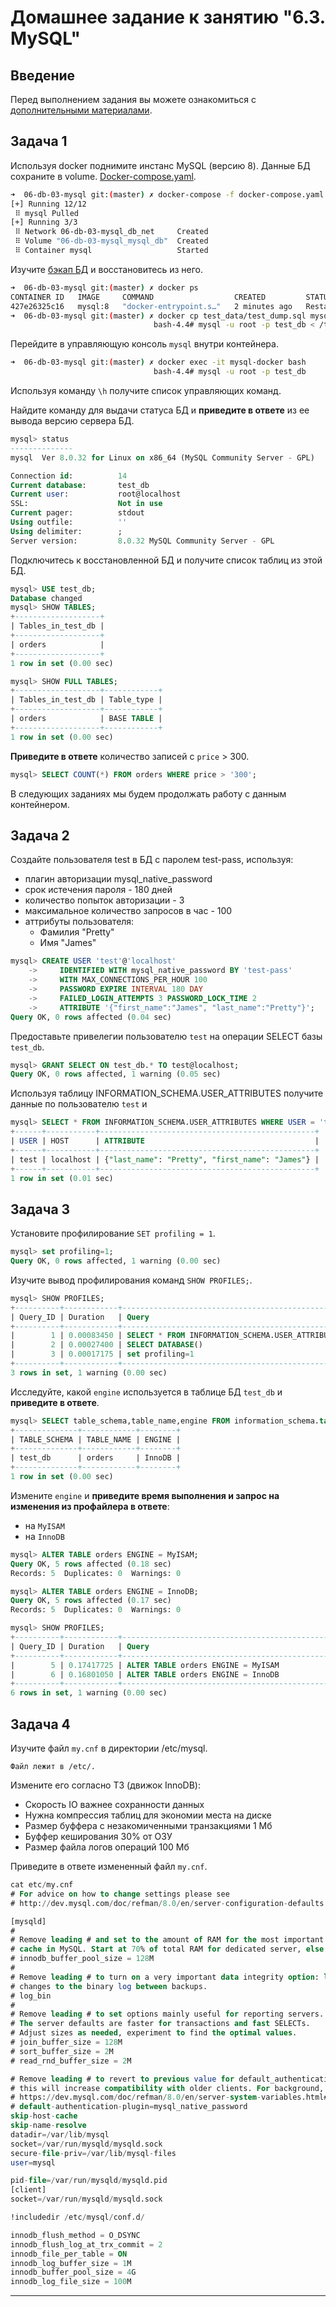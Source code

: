 # Домашнее задание к занятию "6.3. MySQL"

## Введение

Перед выполнением задания вы можете ознакомиться с 
[дополнительными материалами](https://github.com/netology-code/virt-homeworks/tree/master/additional/README.md).

## Задача 1

Используя docker поднимите инстанс MySQL (версию 8). Данные БД сохраните в volume.
[Docker-compose.yaml](https://github.com/dlomov/virt-homeworks/blob/master/06-db-03-mysql/docker-compose.yaml).
```bash
➜  06-db-03-mysql git:(master) ✗ docker-compose -f docker-compose.yaml up -d
[+] Running 12/12
 ⠿ mysql Pulled                                                                                             complete                                                                                              103.7s 
[+] Running 3/3
 ⠿ Network 06-db-03-mysql_db_net     Created                                                                                   0.1s 
 ⠿ Volume "06-db-03-mysql_mysql_db"  Created                                                                                   0.0s
 ⠿ Container mysql                   Started 
```


Изучите [бэкап БД](https://github.com/netology-code/virt-homeworks/tree/master/06-db-03-mysql/test_data) и 
восстановитесь из него.
```bash
➜  06-db-03-mysql git:(master) ✗ docker ps
CONTAINER ID   IMAGE     COMMAND                  CREATED         STATUS                          PORTS     NAMES
427e26325c16   mysql:8   "docker-entrypoint.s…"   2 minutes ago   Restarting (1) 18 seconds ago             mysql
➜  06-db-03-mysql git:(master) ✗ docker cp test_data/test_dump.sql mysql:/tmp 
                                bash-4.4# mysql -u root -p test_db < /tmp/test_dump.sql
```
Перейдите в управляющую консоль `mysql` внутри контейнера.
```bash
➜  06-db-03-mysql git:(master) ✗ docker exec -it mysql-docker bash
                                bash-4.4# mysql -u root -p test_db
```

Используя команду `\h` получите список управляющих команд.

Найдите команду для выдачи статуса БД и **приведите в ответе** из ее вывода версию сервера БД.
```sql
mysql> status
--------------
mysql  Ver 8.0.32 for Linux on x86_64 (MySQL Community Server - GPL)

Connection id:          14
Current database:       test_db
Current user:           root@localhost
SSL:                    Not in use
Current pager:          stdout
Using outfile:          ''
Using delimiter:        ;
Server version:         8.0.32 MySQL Community Server - GPL
```

Подключитесь к восстановленной БД и получите список таблиц из этой БД.
```sql
mysql> USE test_db;
Database changed
mysql> SHOW TABLES;
+-------------------+
| Tables_in_test_db |
+-------------------+
| orders            |
+-------------------+
1 row in set (0.00 sec)

mysql> SHOW FULL TABLES;
+-------------------+------------+
| Tables_in_test_db | Table_type |
+-------------------+------------+
| orders            | BASE TABLE |
+-------------------+------------+
1 row in set (0.00 sec)
```

**Приведите в ответе** количество записей с `price` > 300.
```sql
mysql> SELECT COUNT(*) FROM orders WHERE price > '300';
```

В следующих заданиях мы будем продолжать работу с данным контейнером.

## Задача 2

Создайте пользователя test в БД c паролем test-pass, используя:
- плагин авторизации mysql_native_password
- срок истечения пароля - 180 дней 
- количество попыток авторизации - 3 
- максимальное количество запросов в час - 100
- аттрибуты пользователя:
    - Фамилия "Pretty"
    - Имя "James"
```sql
mysql> CREATE USER 'test'@'localhost' 
    ->     IDENTIFIED WITH mysql_native_password BY 'test-pass'
    ->     WITH MAX_CONNECTIONS_PER_HOUR 100
    ->     PASSWORD EXPIRE INTERVAL 180 DAY
    ->     FAILED_LOGIN_ATTEMPTS 3 PASSWORD_LOCK_TIME 2
    ->     ATTRIBUTE '{"first_name":"James", "last_name":"Pretty"}';
Query OK, 0 rows affected (0.04 sec)
```
Предоставьте привелегии пользователю `test` на операции SELECT базы `test_db`.
```sql
mysql> GRANT SELECT ON test_db.* TO test@localhost;
Query OK, 0 rows affected, 1 warning (0.05 sec)
```
Используя таблицу INFORMATION_SCHEMA.USER_ATTRIBUTES получите данные по пользователю `test` и 
```sql
mysql> SELECT * FROM INFORMATION_SCHEMA.USER_ATTRIBUTES WHERE USER = 'test';
+------+-----------+------------------------------------------------+
| USER | HOST      | ATTRIBUTE                                      |
+------+-----------+------------------------------------------------+
| test | localhost | {"last_name": "Pretty", "first_name": "James"} |
+------+-----------+------------------------------------------------+
1 row in set (0.01 sec)
```

## Задача 3

Установите профилирование `SET profiling = 1`.
```sql
mysql> set profiling=1;
Query OK, 0 rows affected, 1 warning (0.00 sec)
```
Изучите вывод профилирования команд `SHOW PROFILES;`.
```sql
mysql> SHOW PROFILES;
+----------+------------+----------------------------------------------------------------------+
| Query_ID | Duration   | Query                                                                |
+----------+------------+----------------------------------------------------------------------+
|        1 | 0.00083450 | SELECT * FROM INFORMATION_SCHEMA.USER_ATTRIBUTES WHERE USER = 'test' |
|        2 | 0.00027400 | SELECT DATABASE()                                                    |
|        3 | 0.00017175 | set profiling=1                                                      |
+----------+------------+----------------------------------------------------------------------+
3 rows in set, 1 warning (0.00 sec)
```

Исследуйте, какой `engine` используется в таблице БД `test_db` и **приведите в ответе**.
```sql
mysql> SELECT table_schema,table_name,engine FROM information_schema.tables WHERE table_schema = DATABASE();
+--------------+------------+--------+
| TABLE_SCHEMA | TABLE_NAME | ENGINE |
+--------------+------------+--------+
| test_db      | orders     | InnoDB |
+--------------+------------+--------+
1 row in set (0.00 sec)
```
Измените `engine` и **приведите время выполнения и запрос на изменения из профайлера в ответе**:
- на `MyISAM`
- на `InnoDB`
```sql
mysql> ALTER TABLE orders ENGINE = MyISAM;
Query OK, 5 rows affected (0.18 sec)
Records: 5  Duplicates: 0  Warnings: 0

mysql> ALTER TABLE orders ENGINE = InnoDB;
Query OK, 5 rows affected (0.17 sec)
Records: 5  Duplicates: 0  Warnings: 0
```
```sql
mysql> SHOW PROFILES;
+----------+------------+------------------------------------------------------------------------------------------------------+
| Query_ID | Duration   | Query                                                                                                |
+----------+------------+------------------------------------------------------------------------------------------------------+
|        5 | 0.17417725 | ALTER TABLE orders ENGINE = MyISAM                                                                   |
|        6 | 0.16801050 | ALTER TABLE orders ENGINE = InnoDB                                                                   |
+----------+------------+------------------------------------------------------------------------------------------------------+
6 rows in set, 1 warning (0.00 sec)
```
## Задача 4 

Изучите файл `my.cnf` в директории /etc/mysql.
```text
Файл лежит в /etc/.
```

Измените его согласно ТЗ (движок InnoDB):
- Скорость IO важнее сохранности данных
- Нужна компрессия таблиц для экономии места на диске
- Размер буффера с незакомиченными транзакциями 1 Мб
- Буффер кеширования 30% от ОЗУ
- Размер файла логов операций 100 Мб

Приведите в ответе измененный файл `my.cnf`.

```sql
cat etc/my.cnf  
# For advice on how to change settings please see
# http://dev.mysql.com/doc/refman/8.0/en/server-configuration-defaults.html

[mysqld]
#
# Remove leading # and set to the amount of RAM for the most important data
# cache in MySQL. Start at 70% of total RAM for dedicated server, else 10%.
# innodb_buffer_pool_size = 128M
#
# Remove leading # to turn on a very important data integrity option: logging
# changes to the binary log between backups.
# log_bin
#
# Remove leading # to set options mainly useful for reporting servers.
# The server defaults are faster for transactions and fast SELECTs.
# Adjust sizes as needed, experiment to find the optimal values.
# join_buffer_size = 128M
# sort_buffer_size = 2M
# read_rnd_buffer_size = 2M

# Remove leading # to revert to previous value for default_authentication_plugin,
# this will increase compatibility with older clients. For background, see:
# https://dev.mysql.com/doc/refman/8.0/en/server-system-variables.html#sysvar_default_authentication_plugin
# default-authentication-plugin=mysql_native_password
skip-host-cache
skip-name-resolve
datadir=/var/lib/mysql
socket=/var/run/mysqld/mysqld.sock
secure-file-priv=/var/lib/mysql-files
user=mysql

pid-file=/var/run/mysqld/mysqld.pid
[client]
socket=/var/run/mysqld/mysqld.sock

!includedir /etc/mysql/conf.d/

innodb_flush_method = O_DSYNC
innodb_flush_log_at_trx_commit = 2
innodb_file_per_table = ON
innodb_log_buffer_size = 1M
innodb_buffer_pool_size = 4G
innodb_log_file_size = 100M
```

---
